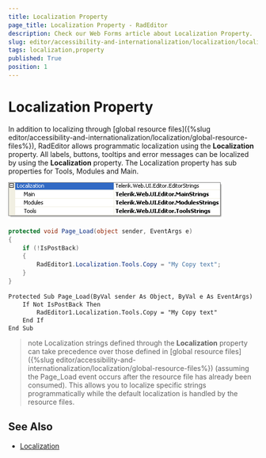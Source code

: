 ```yaml
---
title: Localization Property
page_title: Localization Property - RadEditor
description: Check our Web Forms article about Localization Property.
slug: editor/accessibility-and-internationalization/localization/localization-property
tags: localization,property
published: True
position: 1
---
```


# Localization Property

In addition to localizing through [global resource files]({%slug editor/accessibility-and-internationalization/localization/global-resource-files%}), RadEditor allows programmatic localization using the **Localization** property. All labels, buttons, tooltips and error messages can be localized by using the **Localization** property. The Localization property has sub properties for Tools, Modules and Main.

![](images/editor-localization007.png)

````C#
protected void Page_Load(object sender, EventArgs e)
{
	if (!IsPostBack)
	{
		RadEditor1.Localization.Tools.Copy = "My Copy text";
	}
} 
````
````VB
Protected Sub Page_Load(ByVal sender As Object, ByVal e As EventArgs)
	If Not IsPostBack Then
		RadEditor1.Localization.Tools.Copy = "My Copy text"
	End If
End Sub
````


>note Localization strings defined through the **Localization** property can take precedence over those defined in [global resource files]({%slug editor/accessibility-and-internationalization/localization/global-resource-files%}) (assuming the Page_Load event occurs after the resource file has already been consumed). This allows you to localize specific strings programmatically while the default localization is handled by the resource files.

## See Also

 * [Localization](https://demos.telerik.com/aspnet/prometheus/Editor/Examples/Localization/DefaultCS.aspx)
